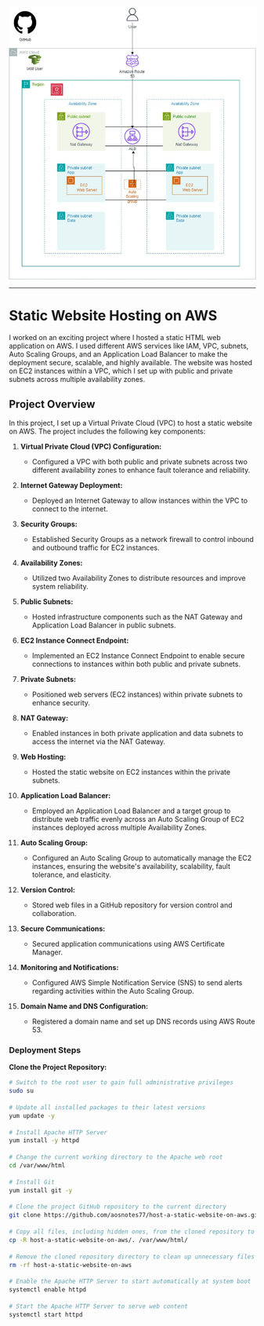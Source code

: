 ![Alt text](/Host_a_static_website_on_AWS.jpg)

---

# Static Website Hosting on AWS

I worked on an exciting project where I hosted a static HTML web application on AWS. I used different AWS services like IAM, VPC, subnets, Auto Scaling Groups, and an Application Load Balancer to make the deployment secure, scalable, and highly available. The website was hosted on EC2 instances within a VPC, which I set up with public and private subnets across multiple availability zones.

## Project Overview

In this project, I set up a Virtual Private Cloud (VPC) to host a static website on AWS. The project includes the following key components:

1. **Virtual Private Cloud (VPC) Configuration:**
   - Configured a VPC with both public and private subnets across two different availability zones to enhance fault tolerance and reliability.

2. **Internet Gateway Deployment:**
   - Deployed an Internet Gateway to allow instances within the VPC to connect to the internet.

3. **Security Groups:**
   - Established Security Groups as a network firewall to control inbound and outbound traffic for EC2 instances.

4. **Availability Zones:**
   - Utilized two Availability Zones to distribute resources and improve system reliability.

5. **Public Subnets:**
   - Hosted infrastructure components such as the NAT Gateway and Application Load Balancer in public subnets.

6. **EC2 Instance Connect Endpoint:**
   - Implemented an EC2 Instance Connect Endpoint to enable secure connections to instances within both public and private subnets.

7. **Private Subnets:**
   - Positioned web servers (EC2 instances) within private subnets to enhance security.

8. **NAT Gateway:**
   - Enabled instances in both private application and data subnets to access the internet via the NAT Gateway.

9. **Web Hosting:**
   - Hosted the static website on EC2 instances within the private subnets.

10. **Application Load Balancer:**
    - Employed an Application Load Balancer and a target group to distribute web traffic evenly across an Auto Scaling Group of EC2 instances deployed across multiple Availability Zones.

11. **Auto Scaling Group:**
    - Configured an Auto Scaling Group to automatically manage the EC2 instances, ensuring the website's availability, scalability, fault tolerance, and elasticity.

12. **Version Control:**
    - Stored web files in a GitHub repository for version control and collaboration.

13. **Secure Communications:**
    - Secured application communications using AWS Certificate Manager.

14. **Monitoring and Notifications:**
    - Configured AWS Simple Notification Service (SNS) to send alerts regarding activities within the Auto Scaling Group.

15. **Domain Name and DNS Configuration:**
    - Registered a domain name and set up DNS records using AWS Route 53.

### Deployment Steps

 **Clone the Project Repository:**
   ```bash
   # Switch to the root user to gain full administrative privileges
   sudo su
   
   # Update all installed packages to their latest versions
   yum update -y
   
   # Install Apache HTTP Server
   yum install -y httpd
   
   # Change the current working directory to the Apache web root
   cd /var/www/html
   
   # Install Git
   yum install git -y
   
   # Clone the project GitHub repository to the current directory
   git clone https://github.com/aosnotes77/host-a-static-website-on-aws.git
   
   # Copy all files, including hidden ones, from the cloned repository to the Apache web root
   cp -R host-a-static-website-on-aws/. /var/www/html/
   
   # Remove the cloned repository directory to clean up unnecessary files
   rm -rf host-a-static-website-on-aws
   
   # Enable the Apache HTTP Server to start automatically at system boot
   systemctl enable httpd 
   
   # Start the Apache HTTP Server to serve web content
   systemctl start httpd
   ```


